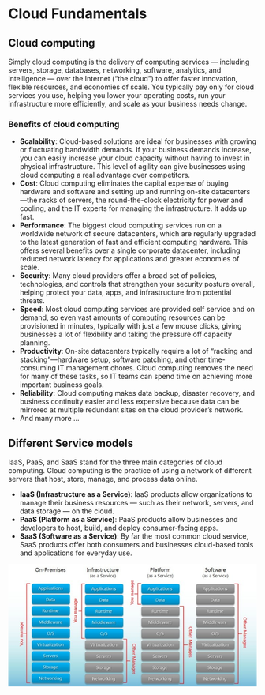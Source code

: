 # Cloud Fundamentals

## Cloud computing
Simply cloud computing is the delivery of computing services — including servers, storage, databases, networking, software, analytics, and intelligence — over the Internet (“the cloud”) to offer faster innovation, flexible resources, and economies of scale. You typically pay only for cloud services you use, helping you lower your operating costs, run your infrastructure more efficiently, and scale as your business needs change.
### Benefits of cloud computing
  - **Scalability**: Cloud-based solutions are ideal for businesses with growing or fluctuating bandwidth demands. If your business demands increase, you can easily increase your cloud capacity without having to invest in physical infrastructure. This level of agility can give businesses using cloud computing a real advantage over competitors.
  - **Cost**: Cloud computing eliminates the capital expense of buying hardware and software and setting up and running on-site datacenters—the racks of servers, the round-the-clock electricity for power and cooling, and the IT experts for managing the infrastructure. It adds up fast.
  - **Performance**: The biggest cloud computing services run on a worldwide network of secure datacenters, which are regularly upgraded to the latest generation of fast and efficient computing hardware. This offers several benefits over a single corporate datacenter, including reduced network latency for applications and greater economies of scale.
  - **Security**: Many cloud providers offer a broad set of policies, technologies, and controls that strengthen your security posture overall, helping protect your data, apps, and infrastructure from potential threats.
  - **Speed**: Most cloud computing services are provided self service and on demand, so even vast amounts of computing resources can be provisioned in minutes, typically with just a few mouse clicks, giving businesses a lot of flexibility and taking the pressure off capacity planning.
  - **Productivity**: On-site datacenters typically require a lot of “racking and stacking”—hardware setup, software patching, and other time-consuming IT management chores. Cloud computing removes the need for many of these tasks, so IT teams can spend time on achieving more important business goals.
  - **Reliability**: Cloud computing makes data backup, disaster recovery, and business continuity easier and less expensive because data can be mirrored at multiple redundant sites on the cloud provider’s network.
  - And many more ...

## Different Service models
IaaS, PaaS, and SaaS stand for the three main categories of cloud computing. Cloud computing is the practice of using a network of different servers that host, store, manage, and process data online.
  - **IaaS (Infrastructure as a Service)**: IaaS products allow organizations to manage their business resources — such as their network, servers, and data storage — on the cloud.
  - **PaaS (Platform as a Service)**: PaaS products allow businesses and developers to host, build, and deploy consumer-facing apps.
  - **SaaS (Software as a Service)**: By far the most common cloud service, SaaS products offer both consumers and businesses cloud-based tools and applications for everyday use.

![img](https://github.com/SbrTa/AWS/blob/main/Images/saas-vs-paas-vs-iaas-breakdown.jpg)


